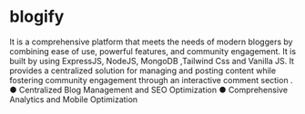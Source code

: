 # blogify

It is a comprehensive platform that meets the needs of modern bloggers by combining ease of use, powerful features, and
community engagement. It is built by using ExpressJS, NodeJS, MongoDB ,Tailwind Css and Vanilla JS. It provides a
centralized solution for managing and posting content while fostering community engagement through an interactive
comment section .
● Centralized Blog Management and SEO Optimization
● Comprehensive Analytics and Mobile Optimization
